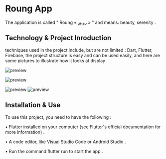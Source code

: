 # Roung App 

The application is called " Roung « رونق » " and means: beauty, serenity . 

## Technology & Project Inroduction 
 techniques used in the project include, but are not limited : Dart, Flutter, Firebase, the project structure is easy and can be used easily, and here are some pictures to illustrate how it looks at display .
 
![preview]()

![preview](https://user-images.githubusercontent.com/110130566/229812248-7e3703a1-1ca0-4220-8f76-a0ef54fea90b.png)

![preview](https://user-images.githubusercontent.com/110130566/229812461-0427da7f-d663-4415-a41b-7f70e1dd838e.png)
![preview](https://user-images.githubusercontent.com/110130566/229812762-72a785d2-9561-4ae9-be15-27711ab40ad0.png)


## Installation & Use 

To use this project, you need to have the following : 

• Flutter installed on your computer (see Flutter's official documentation for more information) . 

• A code editor, like Visual Studio Code or Android Studio . 

• Run the command flutter run to start the app .
